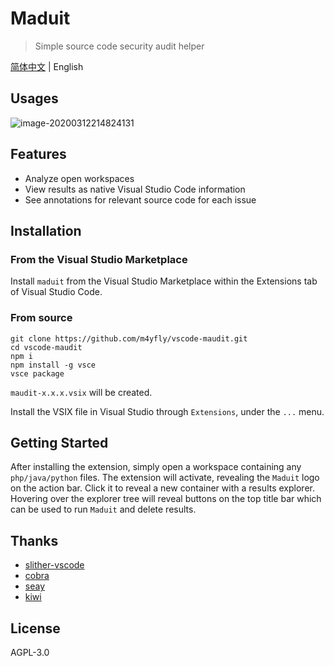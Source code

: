 # Maduit

>Simple source code security audit helper

[简体中文](README.zh-CN.md) | English

## Usages

![image-20200312214824131](https://github.com/m4yfly/vscode-maudit/blob/master/imgs/demo.png?raw=true)

## Features

* Analyze open workspaces
* View results as native Visual Studio Code information
* See annotations for relevant source code for each issue

## Installation

### From the Visual Studio Marketplace

Install `maduit` from the Visual Studio Marketplace within the Extensions tab of Visual Studio Code.

### From source

````
git clone https://github.com/m4yfly/vscode-maudit.git
cd vscode-maudit
npm i
npm install -g vsce
vsce package
````

`maudit-x.x.x.vsix` will be created.

Install the VSIX file in Visual Studio through `Extensions`, under the `...` menu.

## Getting Started

After installing the extension, simply open a workspace containing any `php/java/python` files. The extension will activate, revealing the `Maduit` logo on the action bar. Click it to reveal a new container with a results explorer. Hovering over the explorer tree will reveal buttons on the top title bar which can be used to run `Maduit` and delete results.

## Thanks

* [slither-vscode](https://github.com/crytic/slither-vscode)
* [cobra](https://github.com/WhaleShark-Team/cobra)
* [seay](http://cnseay.com/)
* [kiwi](https://github.com/alpha1e0/kiwi)

## License

AGPL-3.0
